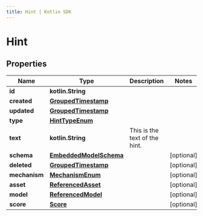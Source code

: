 ```yaml
---
title: Hint | Kotlin SDK
---
```




# Hint

## Properties
Name | Type | Description | Notes
------------ | ------------- | ------------- | -------------
**id** | **kotlin.String** |  | 
**created** | [**GroupedTimestamp**](GroupedTimestamp) |  | 
**updated** | [**GroupedTimestamp**](GroupedTimestamp) |  | 
**type** | [**HintTypeEnum**](HintTypeEnum) |  | 
**text** | **kotlin.String** | This is the text of the hint. | 
**schema** | [**EmbeddedModelSchema**](EmbeddedModelSchema) |  |  [optional]
**deleted** | [**GroupedTimestamp**](GroupedTimestamp) |  |  [optional]
**mechanism** | [**MechanismEnum**](MechanismEnum) |  |  [optional]
**asset** | [**ReferencedAsset**](ReferencedAsset) |  |  [optional]
**model** | [**ReferencedModel**](ReferencedModel) |  |  [optional]
**score** | [**Score**](Score) |  |  [optional]





